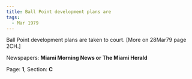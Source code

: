 ```yaml
---  
title: Ball Point development plans are  
tags:  
  - Mar 1979  
---  
```

  
Ball Point development plans are taken to court. [More on 28Mar79 page 2CH.]  
  
Newspapers: **Miami Morning News or The Miami Herald**  
  
Page: **1**, Section: **C** 
